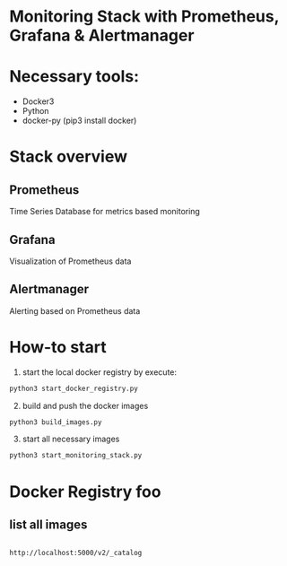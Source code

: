 # Monitoring Stack with Prometheus, Grafana & Alertmanager

Necessary tools:
===
- Docker3
- Python
- docker-py (pip3 install docker)

Stack overview
===
Prometheus
---
Time Series Database for metrics based monitoring

Grafana
---
Visualization of Prometheus data

Alertmanager
---
Alerting based on Prometheus data


How-to start
===
1. start the local docker registry by execute:
``` bash
python3 start_docker_registry.py
```

2. build and push the docker images
``` bash
python3 build_images.py

```

3. start all necessary images
``` bash
python3 start_monitoring_stack.py
```


Docker Registry foo
===

list all images
---
````bash

http://localhost:5000/v2/_catalog
````

